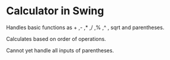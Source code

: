 # Calculator in Swing
Handles basic functions as + ,- ,* ,/ ,% ,^ , sqrt and parentheses.

Calculates based on order of operations.

Cannot yet handle all inputs of parentheses.
